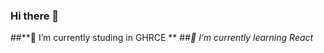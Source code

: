 ### Hi there 👋
##**🔭 I’m currently studing in GHRCE **
 ##*🌱 I’m currently learning React*
 
<!--
**Mayur79/Mayur79** is a ✨ _special_ ✨ repository because its `README.md` (this file) appears on your GitHub profile.

Here are some ideas to get you started:


- 👯 I’m looking to collaborate on ...
- 🤔 I’m looking for help with ...
- 💬 Ask me about ...
- 📫 How to reach me: ...
- 😄 Pronouns: ...
- ⚡ Fun fact: ...
-->

